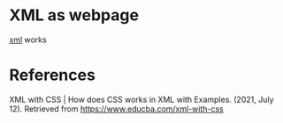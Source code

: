 # XML as webpage
[xml](https://sanchezcarlosjr.github.io/xml-as-webpage/employee.xml) works

# References
XML with CSS | How does CSS works in XML with Examples. (2021, July 12). Retrieved from https://www.educba.com/xml-with-css

